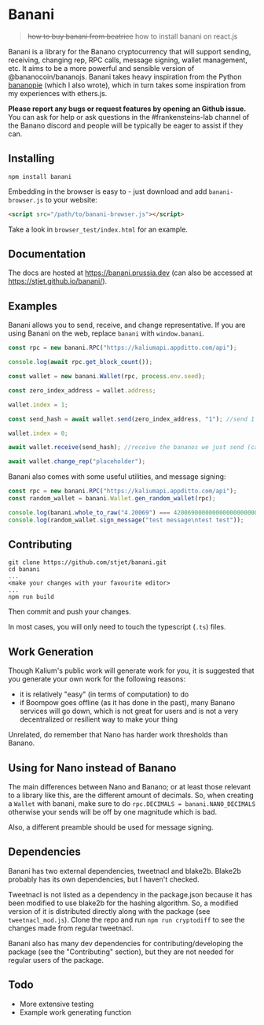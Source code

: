 # Banani

> ~~how to buy banani from beatrice~~
> how to install banani on react.js

Banani is a library for the Banano cryptocurrency that will support sending, receiving, changing rep, RPC calls, message signing, wallet management, etc. It aims to be a more powerful and sensible version of @bananocoin/bananojs. Banani takes heavy inspiration from the Python [bananopie](https://github.com/stjet/bananopie) (which I also wrote), which in turn takes some inspiration from my experiences with ethers.js.

**Please report any bugs or request features by opening an Github issue.** You can ask for help or ask questions in the #frankensteins-lab channel of the Banano discord and people will be typically be eager to assist if they can.

## Installing

```
npm install banani
```

Embedding in the browser is easy to - just download and add `banani-browser.js` to your website:

```html
<script src="/path/to/banani-browser.js"></script>
```

Take a look in `browser_test/index.html` for an example.

## Documentation

The docs are hosted at https://banani.prussia.dev (can also be accessed at https://stjet.github.io/banani/).

## Examples

Banani allows you to send, receive, and change representative. If you are using Banani on the web, replace `banani` with `window.banani`.

```js
const rpc = new banani.RPC("https://kaliumapi.appditto.com/api");

console.log(await rpc.get_block_count());

const wallet = new banani.Wallet(rpc, process.env.seed);

const zero_index_address = wallet.address;

wallet.index = 1;

const send_hash = await wallet.send(zero_index_address, "1"); //send 1 banano

wallet.index = 0;

await wallet.receive(send_hash); //receive the bananos we just send (can also do `await wallet.receive_all()`)

await wallet.change_rep("placeholder");
```

Banani also comes with some useful utilities, and message signing:

```js
const rpc = new banani.RPC("https://kaliumapi.appditto.com/api");
const random_wallet = banani.Wallet.gen_random_wallet(rpc);

console.log(banani.whole_to_raw("4.20069") === 420069000000000000000000000000n);
console.log(random_wallet.sign_message("test message\ntest test"));
```

## Contributing

```
git clone https://github.com/stjet/banani.git
cd banani
...
<make your changes with your favourite editor>
...
npm run build
```

Then commit and push your changes.

In most cases, you will only need to touch the typescript (`.ts`) files.

## Work Generation

Though Kalium's public work will generate work for you, it is suggested that you generate your own work for the following reasons:

- it is relatively "easy" (in terms of computation) to do
- if Boompow goes offline (as it has done in the past), many Banano services will go down, which is not great for users and is not a very decentralized or resilient way to make your thing

Unrelated, do remember that Nano has harder work thresholds than Banano.

## Using for Nano instead of Banano

The main differences between Nano and Banano; or at least those relevant to a library like this, are the different amount of decimals. So, when creating a `Wallet` with banani, make sure to do `rpc.DECIMALS = banani.NANO_DECIMALS` otherwise your sends will be off by one magnitude which is bad.

Also, a different preamble should be used for message signing.

## Dependencies

Banani has two external dependencies, tweetnacl and blake2b. Blake2b probably has its own dependencies, but I haven't checked.

Tweetnacl is not listed as a dependency in the package.json because it has been modified to use blake2b for the hashing algorithm. So, a modified version of it is distributed directly along with the package (see `tweetnacl_mod.js`). Clone the repo and run `npm run cryptodiff` to see the changes made from regular tweetnacl.

Banani also has many dev dependencies for contributing/developing the package (see the "Contributing" section), but they are not needed for regular users of the package.

## Todo

- More extensive testing
- Example work generating function
